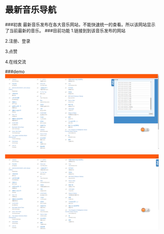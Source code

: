 最新音乐导航
=================

###初衷
最新音乐发布在各大音乐网站，不能快速统一的查看。所以该网站显示了当前最新的音乐。
###目前功能
1.链接到到该音乐发布的网站

2.注册、登录

3.点赞

4.在线交流

###demo
![](https://github.com/garydai/music_web/raw/master/music_web1.png)

  
![](https://github.com/garydai/music_web/raw/master/music_web2.png)
